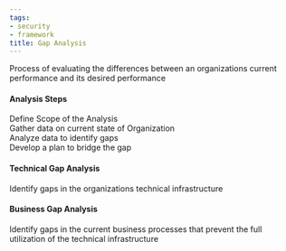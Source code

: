 ```yaml
---
tags:
- security
- framework
title: Gap Analysis
---
```


Process of evaluating the differences between an organizations current performance and its desired performance

#### Analysis Steps
Define Scope of the Analysis  
Gather data on current state of Organization  
Analyze data to identify gaps  
Develop a plan to bridge the gap

#### Technical Gap Analysis
Identify gaps in the organizations technical infrastructure  

#### Business Gap Analysis
Identify gaps in the current business processes that prevent the full utilization of the technical infrastructure
